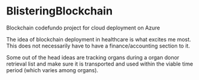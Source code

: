 # BlisteringBlockchain
Blockchain codefundo project for cloud deployment on Azure


The idea of blockchain deployment in healthcare is what excites me most. This does not necessarily have to have a finance/accounting section to it.

Some out of the head ideas are tracking organs during a organ donor retrieval list and make sure it is transported and used within the viable time period (which varies among organs).
